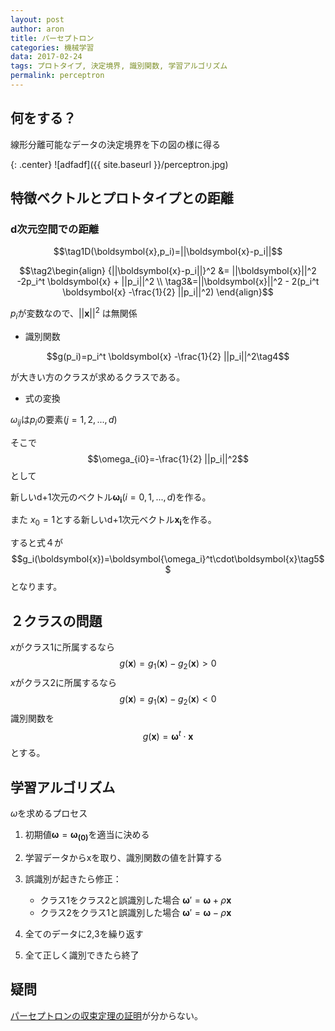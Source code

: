 ```yaml
---
layout: post
author: aron
title: パーセプトロン
categories: 機械学習
data: 2017-02-24
tags: プロトタイプ, 決定境界, 識別関数, 学習アルゴリズム
permalink: perceptron
---
```


## 何をする？
線形分離可能なデータの決定境界を下の図の様に得る

{: .center}
![adfadf]({{ site.baseurl }}/perceptron.jpg)


## 特徴ベクトルとプロトタイプとの距離

### d次元空間での距離

$$\tag1D(\boldsymbol{x},p_i)=||\boldsymbol{x}-p_i||$$

$$\tag2\begin{align}
{||\boldsymbol{x}-p_i||}^2 &= ||\boldsymbol{x}||^2 -2p_i^t \boldsymbol{x}  + ||p_i||^2 \\
\tag3&=||\boldsymbol{x}||^2 - 2(p_i^t \boldsymbol{x}  -\frac{1}{2} ||p_i||^2)
\end{align}$$


$p_i$が変数なので、$||\boldsymbol{x}||^2$
は無関係

- 識別関数

$$g(p_i)=p_i^t \boldsymbol{x}  -\frac{1}{2} ||p_i||^2\tag4$$


が大きい方のクラスが求めるクラスである。

- 式の変換

$\omega_{ij}$は$p_i$の要素$(j=1,2,...,d)$

そこで
$$\omega_{i0}=-\frac{1}{2} ||p_i||^2$$として

新しいd+1次元のベクトル$\boldsymbol{\omega_i}(i=0,1,...,d)$を作る。

また
$x_{0}=1$とする新しいd+1次元ベクトル$\boldsymbol{x_i}$を作る。

すると式４が
$$g_i(\boldsymbol{x})=\boldsymbol{\omega_i}^t\cdot\boldsymbol{x}\tag5$$
となります。

## ２クラスの問題

$x$がクラス1に所属するなら
$$g(\boldsymbol{x})=g_1(\boldsymbol{x})-g_2(\boldsymbol{x})>0$$
$x$がクラス2に所属するなら
$$g(\boldsymbol{x})=g_1(\boldsymbol{x})-g_2(\boldsymbol{x})<0$$
識別関数を
$$g(\boldsymbol{x})=\boldsymbol{\omega}^t\cdot\boldsymbol{x}$$
とする。

## 学習アルゴリズム

$\omega$を求めるプロセス

1. 初期値$\boldsymbol{\omega}=\boldsymbol{\omega_{(0)}}$を適当に決める
2. 学習データからxを取り、識別関数の値を計算する

3. 誤識別が起きたら修正：
    - クラス1をクラス2と誤識別した場合
    $\boldsymbol{\omega}'=\boldsymbol{\omega}+\rho\boldsymbol{x}$
    - クラス2をクラス1と誤識別した場合
    $\boldsymbol{\omega}'=\boldsymbol{\omega}-\rho\boldsymbol{x}$
    
4. 全てのデータに2,3を繰り返す
5. 全て正しく識別できたら終了

## 疑問

[パーセプトロンの収束定理の証明](http://ocw.nagoya-u.jp/files/253/haifu(04-4).pdf)が分からない。


